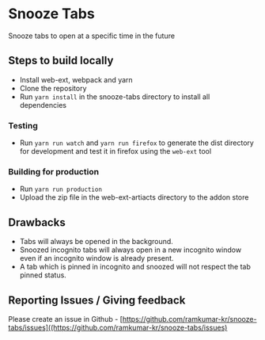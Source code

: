 # Snooze Tabs
Snooze tabs to open at a specific time in the future

## Steps to build locally
- Install web-ext, webpack and yarn
- Clone the repository
- Run `yarn install` in the snooze-tabs directory to install all dependencies

### Testing
- Run `yarn run watch` and `yarn run firefox` to generate the dist directory for development and test it in firefox using the `web-ext` tool

### Building for production
* Run `yarn run production`
* Upload the zip file in the web-ext-artiacts directory to the addon store


## Drawbacks
- Tabs will always be opened in the background.
- Snoozed incognito tabs will always open in a new incognito window even if an incognito window is already present.
- A tab which is pinned in incognito and snoozed will not respect the tab pinned status.

## Reporting Issues  / Giving feedback

Please create an issue in Github - [https://github.com/ramkumar-kr/snooze-tabs/issues]((https://github.com/ramkumar-kr/snooze-tabs/issues)
